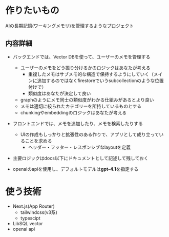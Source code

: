 # 作りたいもの

AIの長期記憶(ワーキングメモリ)を管理するようなプロジェクト

## 内容詳細

- バックエンドでは、Vector DBを使って、ユーザーのメモを管理する

  - ユーザーのメモをどう振り分けるかのロジックはあなたが考える
    - 重複したメモはサブメモ的な構造で保持するようにしていく（メインに追加するのではなくfirestoreでいうsubcollectionのような位置付けで）
    - 類似度はあなたが決定して良い
  - graphのようにメモ同士の類似度がわかる仕組みがあるとより良い
  - メモは適切に絞られたカテゴリーを所持しているものとする
  - chunkingやembeddingのロジックはあなたが考える

- フロントエンドでは、メモを追加したり、メモを検索したりする

  - UIの作成もしっかりと拡張性のある作りで、アプリとして成り立っていることを求める
    - ヘッダー・フッター・レスポンシブなlayoutを定義

- 主要ロジックはdocs以下にドキュメントとして記述して残しておく
- openaiのapiを使用し、デフォルトモデルは**gpt-4.1**を指定する

# 使う技術

- Next.js(App Router)
  - tailwindcss(v3系)
  - typescipt
- LibSQL vector
- openai api
